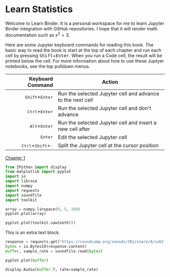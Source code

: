 # Learn Statistics

Welcome to Learn Binder. It is a personal workspace for me to learn Jupyter
Binder integration with GitHub repositories. I hope that it will render math
documentation such as $x^2 = 3$.

Here are some Jupyter keyboard commands for reading this book. The basic way to
read the book is start at the top of each chapter and run each cell by pressing
<kbd>Shift</kbd>+<kbd>Enter</kbd>. When you run a Code cell, the result will be
printed below the cell. For more information about how to use these Juptyer
notebooks, see the top pulldown menus.

|                              Keyboard Command | Action                                                     |
| --------------------------------------------: | ---------------------------------------------------------- |
|             <kbd>Shift</kbd>+<kbd>Enter</kbd> | Run the selected Jupyter cell and advance to the next cell |
|              <kbd>Ctrl</kbd>+<kbd>Enter</kbd> | Run the selected Jupyter cell and don't advance            |
|               <kbd>Alt</kbd>+<kbd>Enter</kbd> | Run the selected Jupyter cell and insert a new cell after  |
|                              <kbd>Enter</kbd> | Edit the selected Jupyter cell                             |
| <kbd>Ctrl</kbd>+<kbd>Shift</kbd>+<kbd>-</kbd> | Split the Jupyter cell at the cursor position              |

[Chapter 1](./chapter_1.md)

```python
from IPython import display
from matplotlib import pyplot
import io
import librosa
import numpy
import requests
import soundfile
import toolkit

array = numpy.linspace(0, 5, 100)
pyplot.plot(array)
```

```python
pyplot.plot(toolkit.sawtooth())
```

This is an extra text block.

```python
response = requests.get("https://soundcamp.org/sounds/381/snare/A/subtle-reverb-snare-drum-sound-a-key-01-Kb6.wav")
bytes = io.BytesIO(response.content)
buffer, sample_rate = soundfile.read(bytes)
```

```python
pyplot.plot(buffer)
```

```python
display.Audio(buffer.T, rate=sample_rate)
```
